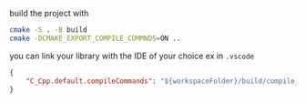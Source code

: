 build the project with
```bash
cmake -S . -B build
cmake -DCMAKE_EXPORT_COMPILE_COMMNDS=ON ..
```

you can link your library with the IDE of your choice
ex in  `.vscode`
```json
{
    "C_Cpp.default.compileCommands": "${workspaceFolder}/build/compile_commands.json"
}
```

